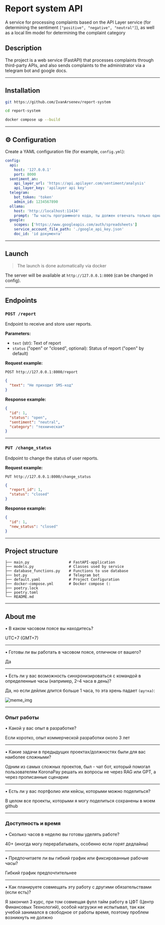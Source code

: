 # Report system API

A service for processing complaints based on the API Layer service (for determining the sentiment `["positive", "negative", "neutral"]`), as well as a local llm model for determining the complaint category

## Description

The project is a web service (FastAPI) that processes complaints through third-party APIs, and also sends complaints to the administrator via a telegram bot and google docs.

---

## Installation

```bash
git https://github.com/IvanArsenev/report-system
```
```bash
cd report-system
```

```bash
docker compose up --build
```

---

## ⚙️ Configuration

Create a YAML configuration file (for example, `config.yml`):

```yaml
config:
  api:
    host: '127.0.0.1'
    port: 8000
  sentiment_an:
    api_layer_url: 'https://api.apilayer.com/sentiment/analysis'
    api_layer_key: 'apilayer api key'
  telegram:
    bot_token: 'token'
    admin_id: 1234567890
  ollama:
    host: 'http://localhost:11434'
    prompt: 'Ты часть программного кода, ты должен отвечать только одним из предоставленных вариантов. Определи категорию жалобы: {text}. Варианты: техническая, оплата, другое.'
  google:
    scopes: ['https://www.googleapis.com/auth/spreadsheets']
    service_account_file_path: './google_api_key.json'
    doc_id: 'id документа'
```

---

## Launch

> The launch is done automatically via docker

The server will be available at `http://127.0.0.1:8000` (can be changed in config).

---

## Endpoints

### `POST /report`

Endpoint to receive and store user reports.

**Parameters:**

* `text` (str): Text of report
* `status` ("open" or "closed", optional): Status of report ("open" by default)

**Request example:**

```
POST http://127.0.0.1:8000/report
```
```json
{
  "text": "Не приходит SMS-код"
}
```

**Response example:**

```json
{
  "id": 1, 
  "status": "open", 
  "sentiment": "neutral", 
  "category": "техническая"
}
```

---

### `PUT /change_status`

Endpoint to change the status of user reports.

**Request example:**

```
PUT http://127.0.0.1:8000/change_status
```
```json
{
  "report_id": 1,
  "status": "closed"
}
```

**Response example:**

```json
{
  "id": 1, 
  "new_status": "closed"
}
```

---

## Project structure

```
├── main.py                  # FastAPI-application
├── models.py                # Classes used by service
├── database_functions.py    # Functions to use database
├── bot.py                   # Telegram bot
├── default.yaml             # Project Configuration
├── docker-compose.yml       # Docker compose (:
├── poetry.lock
├── poetry.toml
└── README.md
```

---

## About me

• В каком часовом поясе вы находитесь?

UTC+7 (GMT+7)

---

• Готовы ли вы работать в часовом поясе, отличном от вашего?

Да

---

• Есть ли у вас возможность синхронизироваться с командой в определенные часы (например, 2–4 часа в день)?

Да, но если дейлик длится больше 1 часа, то эта хрень падает `(шутка)`:

![meme_img](https://sun9-59.userapi.com/s/v1/ig2/bGI4ggexA-vF-4buMro4MKDyAWXadxa4q35s109SbIB9BYwZsBsj3uTsRGpPeEFA4MB5xOxlhum1pGiePxCF42JP.jpg?quality=96&as=32x39,48x58,72x87,108x130,160x193,240x289,360x433,480x578,540x650,640x771,720x867,1063x1280&from=bu&cs=1063x0)

---

### Опыт работы

• Какой у вас опыт в разработке?

Если коротко, опыт коммерческой разработки около 3 лет

---

• Какие задачи в предыдущих проектах/должностях были для вас наиболее сложными?

Одним из самых сложных проектов, был - чат бот, который помогал пользователям KoronaPay решать их вопросы не через RAG или GPT, а через прописанные сценарии

---

• Есть ли у вас портфолио или кейсы, которыми можно поделиться?

В целом все проекты, которыми я могу поделиться сохранены в моем github

---

### Доступность и время
• Сколько часов в неделю вы готовы уделять работе?

40+ (иногда могу перерабатывать, особенно если горят дедлайны)

---

• Предпочитаете ли вы гибкий график или фиксированные рабочие часы?

Гибкий график предпочтительнее

---

• Как планируете совмещать эту работу с другими обязательствами (если есть)?

Я закончил 3 курс, при том совмещая фулл тайм работу в ЦФТ (Центр Финансовых Технологий), особой нагрузки не испытывал, так как учебой занимался в свободное от работы время, поэтому проблем возникнуть не должно
